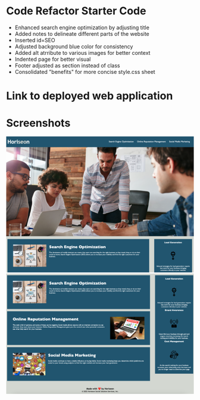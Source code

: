 # Code Refactor Starter Code

- Enhanced search engine optimization by adjusting title
- Added notes to delineate different parts of the website
- Inserted id=SEO 
- Adjusted background blue color for consistency
- Added alt atrribute to various images for better context
- Indented page for better visual 
- Footer adjusted as section instead of class
- Consolidated "benefits" for more concise style.css sheet

# Link to deployed web application 



# Screenshots
![Homepage 1](./Develop/assets/images/Screenshot%202022-05-20%20at%2014.56.28.png) 
![Homepage 2](./Develop/assets/images/Screenshot%202022-05-20%20at%2014.56.45.png) 
